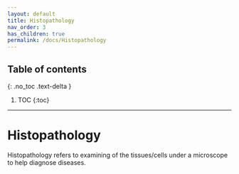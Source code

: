 ```yaml
---
layout: default
title: Histopathology
nav_order: 3
has_children: true
permalink: /docs/Histopathology
---
```


## Table of contents
{: .no_toc .text-delta }

1. TOC
{:toc}

---

# Histopathology

Histopathology refers to examining of the tissues/cells under a microscope to help diagnose diseases.
